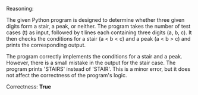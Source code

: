 Reasoning:

The given Python program is designed to determine whether three given digits form a stair, a peak, or neither. The program takes the number of test cases (t) as input, followed by t lines each containing three digits (a, b, c). It then checks the conditions for a stair (a < b < c) and a peak (a < b > c) and prints the corresponding output.

The program correctly implements the conditions for a stair and a peak. However, there is a small mistake in the output for the stair case. The program prints 'STAIRS' instead of 'STAIR'. This is a minor error, but it does not affect the correctness of the program's logic.

Correctness: **True**